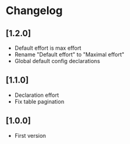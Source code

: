 # Changelog

## [1.2.0]
- Default effort is max effort
- Rename "Default effort" to "Maximal effort"
- Global default config declarations

## [1.1.0]
- Declaration effort
- Fix table pagination

## [1.0.0]
- First version
